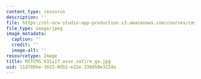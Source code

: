 ```yaml
---
content_type: resource
description: ''
file: https://ol-ocw-studio-app-production.s3.amazonaws.com/courses/cms-631-data-storytelling-studio-climate-change-spring-2017/11d708be38220d52e32e230d50e3224a_MITCMS_631s17_assn_satire_ga.jpg
file_type: image/jpeg
image_metadata:
  caption: ''
  credit: ''
  image-alt: ''
resourcetype: Image
title: MITCMS_631s17_assn_satire_ga.jpg
uid: 11d708be-3822-0d52-e32e-230d50e3224a
---
```

